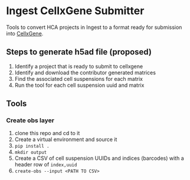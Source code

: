 # Ingest CellxGene Submitter
Tools to convert HCA projects in Ingest to a format ready for submission into [CellxGene](https://cellxgene.cziscience.com/).

## Steps to generate h5ad file (proposed)
1. Identify a project that is ready to submit to cellxgene
1. Identify and download the contributor generated matrices
1. Find the associated cell suspensions for each matrix
1. Run the tool for each cell suspension uuid and matrix

## Tools
### Create obs layer
1. clone this repo and cd to it
1. Create a virtual environment and source it
1. `pip install .`
1. `mkdir output`
1. Create a CSV of cell suspension UUIDs and indices (barcodes) with a header row of `index,uuid`
1. `create-obs --input <PATH TO CSV>`
